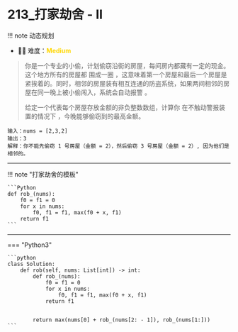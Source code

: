 # 213_打家劫舍 - II

<!-- 所有文件名必须是该题目的英文名 -->

!!! note
    <!-- 这里记载考察的数据结构、算法等 -->
    动态规划

- 🔑🔑 难度：<span style = "color:gold; font-weight:bold">Medium</span>
<!-- <span style = "color:gold; font-weight:bold">Medium</span> 中等 -->
<!-- <span style = "color:crisma; font-weight:bold">High</span> 困难 -->
<!-- <span style = "color:Green; font-weight:bold">Easy</span> 简单 -->

<!-- 题目简介 -->

> 你是一个专业的小偷，计划偷窃沿街的房屋，每间房内都藏有一定的现金。这个地方所有的房屋都 围成一圈 ，这意味着第一个房屋和最后一个房屋是紧挨着的。同时，相邻的房屋装有相互连通的防盗系统，如果两间相邻的房屋在同一晚上被小偷闯入，系统会自动报警 。
> 
> 给定一个代表每个房屋存放金额的非负整数数组，计算你 在不触动警报装置的情况下 ，今晚能够偷窃到的最高金额。


```
输入：nums = [2,3,2]
输出：3
解释：你不能先偷窃 1 号房屋（金额 = 2），然后偷窃 3 号房屋（金额 = 2）, 因为他们是相邻的。
```

------

!!! note "打家劫舍的模板"

    ```Python
    def rob_(nums):
        f0 = f1 = 0
        for x in nums:
            f0, f1 = f1, max(f0 + x, f1)
        return f1
    ```

    
-------------

=== "Python3"

    ```python
    class Solution:
        def rob(self, nums: List[int]) -> int:
            def rob_(nums):
                f0 = f1 = 0
                for x in nums:
                    f0, f1 = f1, max(f0 + x, f1)
                return f1


            return max(nums[0] + rob_(nums[2: - 1]), rob_(nums[1:]))
    ```